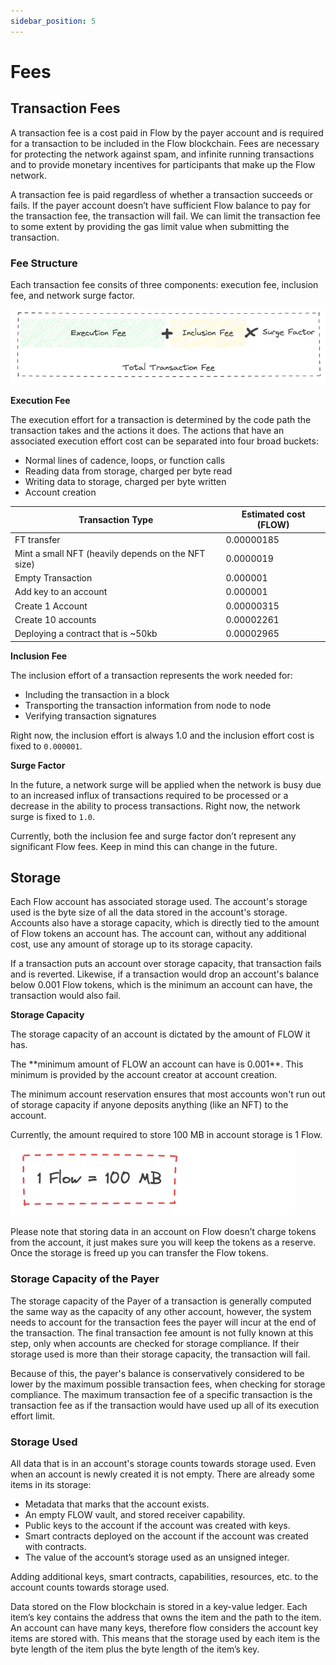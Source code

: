```yaml
---
sidebar_position: 5
---
```


# Fees

## Transaction Fees

A transaction fee is a cost paid in Flow by the payer account and is required for a transaction to be included in the Flow blockchain. Fees are necessary for protecting the network against spam, and infinite running transactions and to provide monetary incentives for participants that make up the Flow network.

A transaction fee is paid regardless of whether a transaction succeeds or fails. If the payer account doesn’t have sufficient Flow balance to pay for the transaction fee, the transaction will fail. We can limit the transaction fee to some extent by providing the gas limit value when submitting the transaction.

### **Fee Structure**

Each transaction fee consits of three components: execution fee, inclusion fee, and network surge factor.

![Screenshot 2023-08-17 at 17.16.32.png](_fees_images/Screenshot_2023-08-17_at_17.16.32.png)

**Execution Fee**

The execution effort for a transaction is determined by the code path the transaction takes and the actions it does. The actions that have an associated execution effort cost can be separated into four broad buckets:

- Normal lines of cadence, loops, or function calls
- Reading data from storage, charged per byte read
- Writing data to storage, charged per byte written
- Account creation

| Transaction Type                                   | Estimated cost (FLOW) |
| -------------------------------------------------- | --------------------- |
| FT transfer                                        | 0.00000185            |
| Mint a small NFT (heavily depends on the NFT size) | 0.0000019             |
| Empty Transaction                                  | 0.000001              |
| Add key to an account                              | 0.000001              |
| Create 1 Account                                   | 0.00000315            |
| Create 10 accounts                                 | 0.00002261            |
| Deploying a contract that is ~50kb                 | 0.00002965            |

**Inclusion Fee**

The inclusion effort of a transaction represents the work needed for:

- Including the transaction in a block
- Transporting the transaction information from node to node
- Verifying transaction signatures

Right now, the inclusion effort is always 1.0 and the inclusion effort cost is fixed to `0.000001`. 

**Surge Factor**

In the future, a network surge will be applied when the network is busy due to an increased influx of transactions required to be processed or a decrease in the ability to process transactions. Right now, the network surge is fixed to `1.0`.

Currently, both the inclusion fee and surge factor don’t represent any significant Flow fees. Keep in mind this can change in the future.

## Storage

Each Flow account has associated storage used. The account's storage used is the byte size of all the data stored in the account's storage. Accounts also have a storage capacity, which is directly tied to the amount of Flow tokens an account has. The account can, without any additional cost, use any amount of storage up to its storage capacity. 

<Callout type="warning">
If a transaction puts an account over storage capacity, that transaction fails and is reverted. Likewise, if a transaction would drop an account's balance below 0.001 Flow tokens, which is the minimum an account can have, the transaction would also fail.

</Callout>

**Storage Capacity**

The storage capacity of an account is dictated by the amount of FLOW it has. 

<Callout type="danger">
The **minimum amount of FLOW an account can have is 0.001**. This minimum is provided by the account creator at account creation.

</Callout>

The minimum account reservation ensures that most accounts won't run out of storage capacity if anyone deposits anything (like an NFT) to the account.

Currently, the amount required to store 100 MB in account storage is 1 Flow. 

![Screenshot 2023-08-17 at 17.27.50.png](_fees_images/Screenshot_2023-08-17_at_17.27.50.png)

Please note that storing data in an account on Flow doesn’t charge tokens from the account, it just makes sure you will keep the tokens as a reserve. Once the storage is freed up you can transfer the Flow tokens. 

### Storage Capacity of the Payer[](../concepts/start-here/storage.md#storage-capacity-of-the-payer)

The storage capacity of the Payer of a transaction is generally computed the same way as the capacity of any other account, however, the system needs to account for the transaction fees the payer will incur at the end of the transaction. The final transaction fee amount is not fully known at this step, only when accounts are checked for storage compliance. If their storage used is more than their storage capacity, the transaction will fail.

Because of this, the payer's balance is conservatively considered to be lower by the maximum possible transaction fees, when checking for storage compliance. The maximum transaction fee of a specific transaction is the transaction fee as if the transaction would have used up all of its execution effort limit.

### Storage Used[](../concepts/start-here/storage.md#storage-used)

All data that is in an account's storage counts towards storage used. Even when an account is newly created it is not empty. There are already some items in its storage:

- Metadata that marks that the account exists.
- An empty FLOW vault, and stored receiver capability.
- Public keys to the account if the account was created with keys.
- Smart contracts deployed on the account if the account was created with contracts.
- The value of the account’s storage used as an unsigned integer.

Adding additional keys, smart contracts, capabilities, resources, etc. to the account counts towards storage used.

Data stored on the Flow blockchain is stored in a key-value ledger. Each item’s key contains the address that owns the item and the path to the item. An account can have many keys, therefore flow considers the account key items are stored with. This means that the storage used by each item is the byte length of the item plus the byte length of the item’s key.
